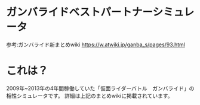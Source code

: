 # ガンバライドベストパートナーシミュレータ

参考:ガンバライド新まとめwiki
https://w.atwiki.jp/ganba_s/pages/93.html

# これは？
2009年~2013年の4年間稼働していた「仮面ライダーバトル　ガンバライド」の相性シミュレータです。
詳細は上記のまとめwikiに掲載されています。